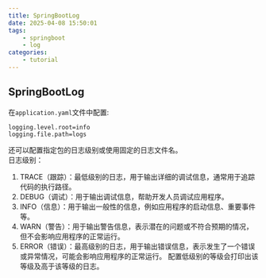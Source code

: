 ```yaml
---
title: SpringBootLog
date: 2025-04-08 15:50:01
tags:
    - springboot
    - log
categories:
    - tutorial
---
```

## SpringBootLog
在`application.yaml`文件中配置:
```
logging.level.root=info
logging.file.path=logs
```
还可以配置指定包的日志级别或使用固定的日志文件名。  
日志级别：
1. TRACE（跟踪）：最低级别的日志，用于输出详细的调试信息，通常用于追踪代码的执行路径。
1. DEBUG（调试）：用于输出调试信息，帮助开发人员调试应用程序。
1. INFO（信息）：用于输出一般性的信息，例如应用程序的启动信息、重要事件等。
1. WARN（警告）：用于输出警告信息，表示潜在的问题或不符合预期的情况，但不会影响应用程序的正常运行。
1. ERROR（错误）：最高级别的日志，用于输出错误信息，表示发生了一个错误或异常情况，可能会影响应用程序的正常运行。
配置低级别的等级会打印出该等级及高于该等级的日志。
